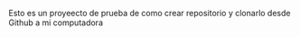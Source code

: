 

Esto es  un proyeecto de prueba de como crear repositorio y clonarlo desde Github a mi computadora 